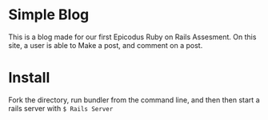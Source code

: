 Simple Blog 
==========

This is a blog made for our first Epicodus Ruby on Rails Assesment.  On this site, a user is able to Make a post, and comment on a post.  

Install
=======

Fork the directory, run bundler from the command line, and then then start a rails server with <code>$ Rails Server</code>